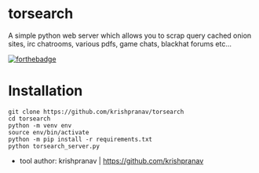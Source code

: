 # torsearch
A simple python web server which allows you to scrap query cached onion sites, irc chatrooms, various pdfs, game chats, blackhat forums etc... 

[![forthebadge](https://forthebadge.com/images/badges/made-with-python.svg)](https://forthebadge.com)

# Installation
```
git clone https://github.com/krishpranav/torsearch
cd torsearch
python -m venv env
source env/bin/activate
python -m pip install -r requirements.txt
python torsearch_server.py
```

- tool author: krishpranav | https://github.com/krishpranav
